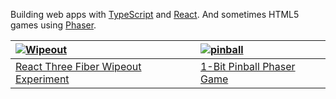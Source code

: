 Building web apps with [TypeScript](https://www.typescriptlang.org/) and [React](https://react.dev/). And sometimes HTML5 games using [Phaser](https://phaser.io/).


| [![Wipeout](https://github.com/sebsowter/sebsowter/assets/7384630/a5c075e9-68df-41e4-89c8-e791a7ed0271)](https://sebsowter.github.io/wipeout/) | [![pinball](https://github.com/sebsowter/sebsowter/assets/7384630/ee843d65-cbf9-4450-886d-e70cba1bd528)](https://calabi.itch.io/1-bit-pinball]) |
| :- | :- |
| [React Three Fiber Wipeout Experiment](https://sebsowter.github.io/wipeout/) | [1-Bit Pinball Phaser Game](https://calabi.itch.io/1-bit-pinball) |
